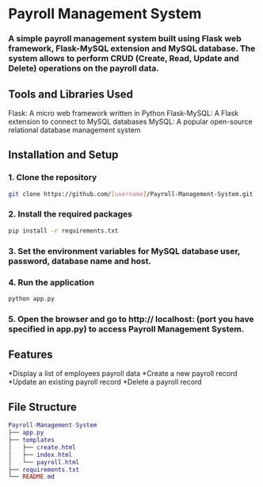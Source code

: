 # Payroll Management System

### A simple payroll management system built using Flask web framework, Flask-MySQL extension and MySQL database. The system allows to perform CRUD (Create, Read, Update and Delete) operations on the payroll data.

## Tools and Libraries Used
Flask: A micro web framework written in Python
Flask-MySQL: A Flask extension to connect to MySQL databases
MySQL: A popular open-source relational database management system

## Installation and Setup
### 1. Clone the repository
```bash
git clone https://github.com/[username]/Payroll-Management-System.git 
```

### 2. Install the required packages
```bash
pip install -r requirements.txt
```

### 3. Set the environment variables for MySQL database user, password, database name and host.

### 4. Run the application

```bash
python app.py
```

### 5. Open the browser and go to http:// localhost: (port you have specified in app.py) to access Payroll Management System.

## Features
*Display a list of employees payroll data
*Create a new payroll record
*Update an existing payroll record
*Delete a payroll record

## File Structure
```lua
Payroll-Management-System
├── app.py
├── templates
│   ├── create.html
│   ├── index.html
│   └── payroll.html
├── requirements.txt
└── README.md
```




